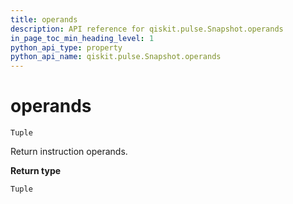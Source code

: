 ```yaml
---
title: operands
description: API reference for qiskit.pulse.Snapshot.operands
in_page_toc_min_heading_level: 1
python_api_type: property
python_api_name: qiskit.pulse.Snapshot.operands
---
```


# operands

<span id="qiskit.pulse.Snapshot.operands" />

`Tuple`

Return instruction operands.

**Return type**

`Tuple`

